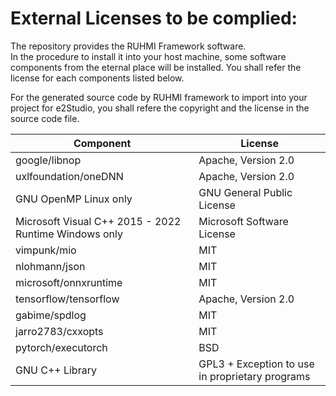 
# External Licenses to be complied:

The repository provides the RUHMI Framework software.  
In the procedure to install it into your host machine, some software components from the eternal place will be installed.
You shall refer the license for each components listed below.

For the generated source code by RUHMI framework to import into your project for e2Studio, you shall refere the copyright and the license in the source code file.

|Component|License|
|---|---|
|google/libnop|Apache, Version 2.0|
|uxlfoundation/oneDNN|Apache, Version 2.0|
|GNU OpenMP Linux only|GNU General Public License|
|Microsoft Visual C++ 2015 - 2022 Runtime Windows only |Microsoft Software License|
|vimpunk/mio|MIT|
|nlohmann/json|MIT|
|microsoft/onnxruntime|MIT|
|tensorflow/tensorflow|Apache, Version 2.0|
|gabime/spdlog|MIT|
|jarro2783/cxxopts|MIT|
|pytorch/executorch|BSD|
|GNU C++ Library|GPL3 + Exception to use in proprietary programs|


